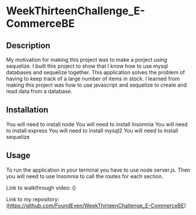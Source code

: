 # WeekThirteenChallenge_E-CommerceBE

## Description

My motivation for making this project was to make a porject using sequelize. I built this project to show that I know how to use mysql databases and sequelize together. This application solves the problem of having to keep track of a large number of items in stock. I learned from making this project was how to use javascript and sequelize to create and read data from a database.

## Installation

You will need to install node
You will need to install Insomnia
You will need to install express
You will need to install mysql2
You will need to install sequelize

## Usage

To run the application in your terminal you have to use node server.js. Then you will need to use Insomnia to call the routes for each section.

Link to walkthrough video: ()

Link to my repository: (https://github.com/FoundEven/WeekThirteenChallenge_E-CommerceBE)
